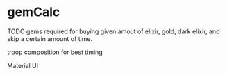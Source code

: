 # gemCalc
TODO
gems required for buying given amout of elixir, gold, dark elixir, and skip a certain amount of time.

troop composition for best timing

Material UI
